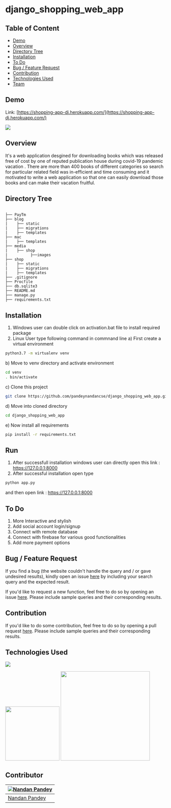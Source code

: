 # django_shopping_web_app

## Table of Content
  * [Demo](#demo)
  * [Overview](#overview)
  * [Directory Tree](#directory-tree)
  * [Installation](#installation)
  * [To Do](#to-do)
  * [Bug / Feature Request](#bug---feature-request)
  * [Contribution](#contribution)
  * [Technologies Used](#technologies-used)
  * [Team](#team)


## Demo
Link: [https://shopping-app-dj.herokuapp.com/](https://shopping-app-dj.herokuapp.com/)

[![](https://i.imgur.com/DbVu3mE.png)](https://shopping-app-dj.herokuapp.com/)



## Overview
It's a web application desgined for downloading books which was released free of cost by one of reputed publication house during covid-19 pandemic vacation .
There are more than 400 books of different categories so search for particular related field was in-efficient and time consuming and it motivated to write a web application so that one can easily download those books and can make their vacation fruitful.



## Directory Tree 
```

├── PayTm
├── blog
|    ├── static
|    ├── migrations
|    ├── templates
├── mac
|    ├── templates
├── media
|    ├── shop
|          ├──images
├── shop
|    ├── static
|    ├── migrations
|    ├── templates
├── .gitignore
├── Procfile
├── db.sqlite3
├── README.md
├── manage.py
├── requirements.txt
```

## Installation
1. Windows user can double click on activation.bat file to install required package
2. Linux User type following command in commnand line
a) First create a virtual environment 
```bash
python3.7 -m virtualenv venv
```
b) Move to venv directory and activate environment
```bash
cd venv
. bin/activate
```
c) Clone this project 
```bash
git clone https://github.com/pandeynandancse/django_shopping_web_app.git
```

d) Move into cloned directory
```bash
cd django_shopping_web_app
```
e) Now install all requirements
```bash
pip install -r requirements.txt
```
## Run
1. After successfull installation windows user can directly open this link : https://127.0.0.1:8000
2. After successful installation open type
```bash
python app.py
 ```
and then open link : https://127.0.0.1:8000

## To Do
1. More Interactive and stylish
2. Add social account login/signup
3. Connect with remote database
4. Connect with firebase for various good functionalities
5. Add more payment options



## Bug / Feature Request
If you find a bug (the website couldn't handle the query and / or gave undesired results), kindly open an issue [here](https://github.com/pandeynandancse/django_shopping_web_app/issues/new) by including your search query and the expected result.

If you'd like to request a new function, feel free to do so by opening an issue [here](https://github.com/pandeynandancse/django_shopping_web_app/issues/new). Please include sample queries and their corresponding results.


## Contribution
If you'd like to do some contribution, feel free to do so by opening a pull request [here](https://github.com/pandeynandancse/django_shopping_web_app/pulls). Please include sample queries and their corresponding results.




## Technologies Used

![](https://forthebadge.com/images/badges/made-with-python.svg)

[<img target="_blank" src="https://cdn.iconscout.com/icon/free/png-512/django-2-282855.png" width=170>](https://docs.djangoproject.com/en/3.0/) 
[<img target="_blank" src="https://number1.co.za/wp-content/uploads/2017/10/gunicorn_logo-300x85.png" width=280>](https://gunicorn.org) 



## Contributor
[![Nandan Pandey](https://qph.fs.quoracdn.net/main-thumb-189737418-200-jmwzsixdznlgemnejuecomukeluqkgzd.jpeg)](https://pandeynandancse.github.io) |
-|
[Nandan Pandey](https://pandeynandancse.github.io) |)


 
